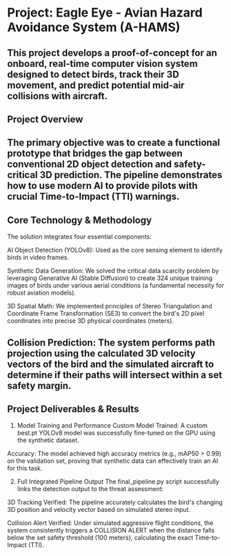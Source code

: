 #  Project: Eagle Eye - Avian Hazard Avoidance System (A-HAMS)

This project develops a proof-of-concept for an onboard, real-time computer vision system designed to detect birds, track their 3D movement, and predict potential mid-air collisions with aircraft.
---

##  Project Overview

The primary objective was to create a functional prototype that bridges the gap between conventional 2D object detection and safety-critical 3D prediction. The pipeline demonstrates how to use modern AI to provide pilots with crucial Time-to-Impact (TTI) warnings.
---

## Core Technology & Methodology

The solution integrates four essential components:

AI Object Detection (YOLOv8): Used as the core sensing element to identify birds in video frames.

Synthetic Data Generation: We solved the critical data scarcity problem by leveraging Generative AI (Stable Diffusion) to create 324 unique training images of birds under various aerial conditions (a fundamental necessity for robust aviation models).

3D Spatial Math: We implemented principles of Stereo Triangulation and Coordinate Frame Transformation (SE3) to convert the bird's 2D pixel coordinates into precise 3D physical coordinates (meters).

Collision Prediction: The system performs path projection using the calculated 3D velocity vectors of the bird and the simulated aircraft to determine if their paths will intersect within a set safety margin.
---

## Project Deliverables & Results

1. Model Training and Performance
Custom Model Trained: A custom best.pt YOLOv8 model was successfully fine-tuned on the GPU using the synthetic dataset.

Accuracy: The model achieved high accuracy metrics (e.g., mAP50 > 0.99) on the validation set, proving that synthetic data can effectively train an AI for this task.

2. Full Integrated Pipeline Output
The final_pipeline.py script successfully links the detection output to the threat assessment:

3D Tracking Verified: The pipeline accurately calculates the bird's changing 3D position and velocity vector based on simulated stereo input.

Collision Alert Verified: Under simulated aggressive flight conditions, the system consistently triggers a COLLISION ALERT when the distance falls below the set safety threshold (100 meters), calculating the exact Time-to-Impact (TTI).
